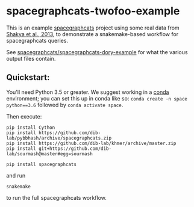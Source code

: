 # spacegraphcats-twofoo-example

This is an example
[spacegraphcats](https://github.com/spacegraphcats/spacegraphcats/)
project using some real data from
[Shakya et al., 2013](https://www.ncbi.nlm.nih.gov/pubmed/23387867), to
demonstrate a snakemake-based workflow for spacegraphcats queries.

See
[spacegraphcats/spacegraphcats-dory-example](https://github.com/spacegraphcats/spacegraphcats-dory-example)
for what the various output files contain.

## Quickstart:

You'll need Python 3.5 or greater. We suggest working in a
[conda](https://conda.io/docs/) environment; you can set this up in
conda like so: `conda create -n space python==3.6` followed by `conda activate
space`.

Then execute:
```
pip install Cython
pip install https://github.com/dib-lab/pybbhash/archive/spacegraphcats.zip
pip install https://github.com/dib-lab/khmer/archive/master.zip
pip install git+https://github.com/dib-lab/sourmash@master#egg=sourmash

pip install spacegraphcats
```

and run

```
snakemake
```
to run the full spacegraphcats workflow.
